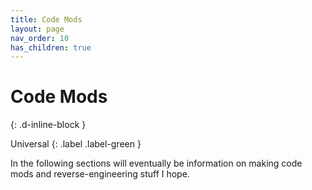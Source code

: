 ```yaml
---
title: Code Mods
layout: page
nav_order: 10
has_children: true
---
```


# Code Mods
{: .d-inline-block }

Universal
{: .label .label-green } 

In the following sections will eventually be information on making code mods and reverse-engineering stuff I hope.
